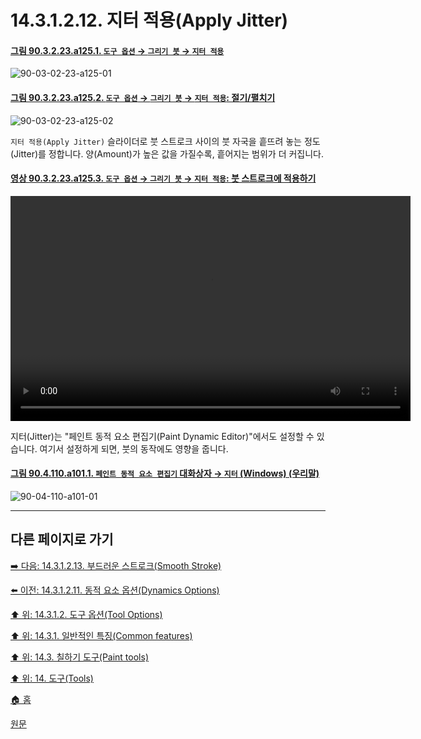 # 14.3.1.2.12. 지터 적용(Apply Jitter)

<a id="90-03-02-23-a125-01"></a>

#### [그림 90.3.2.23.a125.1. `도구 옵션` → `그리기 붓` → `지터 적용`](./90-03-02-23-paintbrush.md#90-03-02-23-a125-01)
![90-03-02-23-a125-01](https://github.com/wonder13662/gimp/assets/15767104/c656dd1b-8f2c-4333-9eb7-e0e7c3086ccc)

<a id="90-03-02-23-a125-02"></a>

#### [그림 90.3.2.23.a125.2. `도구 옵션` → `그리기 붓` → `지터 적용`: 절기/펼치기](./90-03-02-23-paintbrush.md#90-03-02-23-a125-02)
![90-03-02-23-a125-02](https://github.com/wonder13662/gimp/assets/15767104/56b37ec9-bd0b-40c0-9c03-29ecd65fb562)

`지터 적용(Apply Jitter)` 슬라이더로 붓 스트로크 사이의 붓 자국을 흩뜨려 놓는 정도(Jitter)를 정합니다. 양(Amount)가 높은 값을 가질수록, 흩어지는 범위가 더 커집니다. 

<a id="90-03-02-23-a125-03"></a>

#### [영상 90.3.2.23.a125.3. `도구 옵션` → `그리기 붓` → `지터 적용`: 붓 스트로크에 적용하기](./90-03-02-23-paintbrush.md#90-03-02-23-a125-03)
<video controls="controls" width="640" height="360" src="https://github.com/wonder13662/gimp/assets/15767104/c1fb7d3e-18bf-4fbf-aaba-82b68f85c74e"></video>

지터(Jitter)는 "페인트 동적 요소 편집기(Paint Dynamic Editor)"에서도 설정할 수 있습니다. 여기서 설정하게 되면, 붓의 동작에도 영향을 줍니다.

<a id="90-04-110-a101-01"></a>

#### [그림 90.4.110.a101.1. `페인트 동적 요소 편집기` 대화상자 → `지터` (Windows) (우리말)](./90-04-110-paint_dynamic_editor.md#90-04-110-a101-01)
![90-04-110-a101-01](https://github.com/wonder13662/gimp/assets/15767104/0472e9fd-1a7c-4b16-ab0a-184a5b779b86)

***

## 다른 페이지로 가기

[➡️ 다음: 14.3.1.2.13. 부드러운 스트로크(Smooth Stroke)](./14-03-01-02-13-smooth_stroke.md)

[⬅️ 이전: 14.3.1.2.11. 동적 요소 옵션(Dynamics Options)](./14-03-01-02-11-dynamics_options.md)

[⬆️ 위: 14.3.1.2. 도구 옵션(Tool Options)](./14-03-01-02-00-tool_options.md)

[⬆️ 위: 14.3.1. 일반적인 특징(Common features)](./14-03-01-00-common-features.md)

[⬆️ 위: 14.3. 칠하기 도구(Paint tools)](./14-03-00-paint_tools.md)

[⬆️ 위: 14. 도구(Tools)](./14-00-tools.md)

[🏠 홈](./00-home.md)

[원문](https://docs.gimp.org/2.10/ko/gimp-tools-paint.html#)
